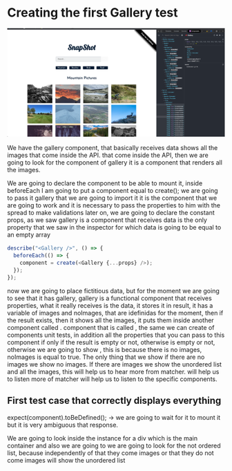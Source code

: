 # Creating the first Gallery test

![gallery](./images/gallery.png)

We have the gallery component, that basically receives data shows all the images that come inside the API.
that come inside the API, then we are going to look for the component of gallery it is a component
that renders all the images.

We are going to declare the component to be able to mount it, inside beforeEach I am going to put
a component equal to create(); we are going to pass it gallery that we are going to import it
it is the component that we are going to work and it is necessary to pass the properties to him with the spread
to make validations later on, we are going to declare the constant props, as we saw
gallery is a component that receives data is the only property that we saw in the inspector
for which data is going to be equal to an empty array

```js
describe("<Gallery />", () => {
  beforeEach(() => {
    component = create(<Gallery {...props} />);
  });
});
```

now we are going to place fictitious data, but for the moment we are going to see that it has gallery, gallery
is a functional component that receives properties, what it really receives is the data,
it stores it in result, it has a variable of images and noImages, that are idefinidas for the moment,
then if the result exists, then it shows all the images, it puts them inside another component called <Image />.
component that is called <Image />, the same we can create of components unit tests,
in addition all the properties that you can pass to this component if only if the result is empty or not, otherwise
is empty or not, otherwise we are going to show <noImages />, this is because there is no
images, noImages is equal to true. The only thing that we show if there are no images we show
no images. If there are images we show the unordered list and all the images, this will help us to hear more from matcher.
will help us to listen more of matcher will help us to listen to the specific components.

## First test case that correctly displays everything

expect(component).toBeDefined(); -> we are going to wait for it to mount it but it is very ambiguous
that response.

We are going to look inside the instance for a div which is the main container and also we are going to
we are going to look for the not ordered list, because independently of that they come images or that they do not come
images will show the unordered list
